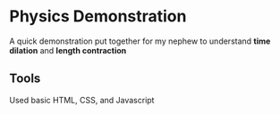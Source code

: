 # Physics Demonstration
A quick demonstration put together for my nephew to understand **time dilation** and **length contraction**
## Tools
Used basic HTML, CSS, and Javascript